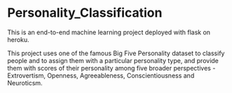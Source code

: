 # Personality_Classification

This is an end-to-end machine learning project deployed with flask on heroku.

This project uses one of the famous Big Five Personality dataset to classify people and to assign them with a particular personality type, and provide them with scores of their personality among five broader perspectives - Extrovertism, Openness, Agreeableness, Conscientiousness and Neuroticsm. 
